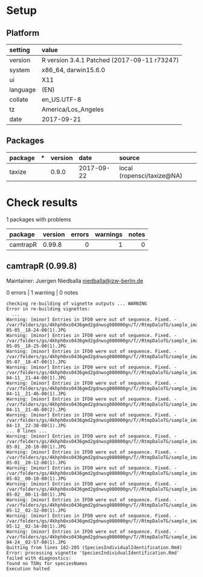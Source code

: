 # Setup

## Platform

|setting  |value                                       |
|:--------|:-------------------------------------------|
|version  |R version 3.4.1 Patched (2017-09-11 r73247) |
|system   |x86_64, darwin15.6.0                        |
|ui       |X11                                         |
|language |(EN)                                        |
|collate  |en_US.UTF-8                                 |
|tz       |America/Los_Angeles                         |
|date     |2017-09-21                                  |

## Packages

|package |*  |version |date       |source                     |
|:-------|:--|:-------|:----------|:--------------------------|
|taxize  |   |0.9.0   |2017-09-22 |local (ropensci/taxize@NA) |

# Check results

1 packages with problems

|package  |version | errors| warnings| notes|
|:--------|:-------|------:|--------:|-----:|
|camtrapR |0.99.8  |      0|        1|     0|

## camtrapR (0.99.8)
Maintainer: Juergen Niedballa <niedballa@izw-berlin.de>

0 errors | 1 warning  | 0 notes

```
checking re-building of vignette outputs ... WARNING
Error in re-building vignettes:
  ...
Warning: [minor] Entries in IFD0 were out of sequence. Fixed. - /var/folders/gs/4khph0xs0436gmd2gdnwsg080000gn/T//RtmpDaloTG/sample_images/StationC/PBE/StationC__2009-05-05__18-24-00(1).JPG
Warning: [minor] Entries in IFD0 were out of sequence. Fixed. - /var/folders/gs/4khph0xs0436gmd2gdnwsg080000gn/T//RtmpDaloTG/sample_images/StationC/PBE/StationC__2009-05-05__18-25-00(1).JPG
Warning: [minor] Entries in IFD0 were out of sequence. Fixed. - /var/folders/gs/4khph0xs0436gmd2gdnwsg080000gn/T//RtmpDaloTG/sample_images/StationC/PBE/StationC__2009-05-07__18-47-00(1).JPG
Warning: [minor] Entries in IFD0 were out of sequence. Fixed. - /var/folders/gs/4khph0xs0436gmd2gdnwsg080000gn/T//RtmpDaloTG/sample_images/StationC/TRA/StationC__2009-04-11__21-44-00(1).JPG
Warning: [minor] Entries in IFD0 were out of sequence. Fixed. - /var/folders/gs/4khph0xs0436gmd2gdnwsg080000gn/T//RtmpDaloTG/sample_images/StationC/TRA/StationC__2009-04-11__21-46-00(1).JPG
Warning: [minor] Entries in IFD0 were out of sequence. Fixed. - /var/folders/gs/4khph0xs0436gmd2gdnwsg080000gn/T//RtmpDaloTG/sample_images/StationC/TRA/StationC__2009-04-11__21-46-00(2).JPG
Warning: [minor] Entries in IFD0 were out of sequence. Fixed. - /var/folders/gs/4khph0xs0436gmd2gdnwsg080000gn/T//RtmpDaloTG/sample_images/StationC/TRA/StationC__2009-04-13__22-38-00(1).JPG
... 8 lines ...
Warning: [minor] Entries in IFD0 were out of sequence. Fixed. - /var/folders/gs/4khph0xs0436gmd2gdnwsg080000gn/T//RtmpDaloTG/sample_images/StationC/TRA/StationC__2009-05-01__20-10-00(1).JPG
Warning: [minor] Entries in IFD0 were out of sequence. Fixed. - /var/folders/gs/4khph0xs0436gmd2gdnwsg080000gn/T//RtmpDaloTG/sample_images/StationC/TRA/StationC__2009-05-01__20-12-00(1).JPG
Warning: [minor] Entries in IFD0 were out of sequence. Fixed. - /var/folders/gs/4khph0xs0436gmd2gdnwsg080000gn/T//RtmpDaloTG/sample_images/StationC/TRA/StationC__2009-05-02__00-10-00(1).JPG
Warning: [minor] Entries in IFD0 were out of sequence. Fixed. - /var/folders/gs/4khph0xs0436gmd2gdnwsg080000gn/T//RtmpDaloTG/sample_images/StationC/TRA/StationC__2009-05-02__00-11-00(1).JPG
Warning: [minor] Entries in IFD0 were out of sequence. Fixed. - /var/folders/gs/4khph0xs0436gmd2gdnwsg080000gn/T//RtmpDaloTG/sample_images/StationC/TRA/StationC__2009-05-12__02-32-00(1).JPG
Warning: [minor] Entries in IFD0 were out of sequence. Fixed. - /var/folders/gs/4khph0xs0436gmd2gdnwsg080000gn/T//RtmpDaloTG/sample_images/StationC/TRA/StationC__2009-05-12__02-34-00(1).JPG
Warning: [minor] Entries in IFD0 were out of sequence. Fixed. - /var/folders/gs/4khph0xs0436gmd2gdnwsg080000gn/T//RtmpDaloTG/sample_images/StationC/VTA/StationC__2009-04-24__02-57-00(1).JPG
Quitting from lines 182-205 (SpeciesIndividualIdentification.Rmd) 
Error: processing vignette 'SpeciesIndividualIdentification.Rmd' failed with diagnostics:
found no TSNs for speciesNames
Execution halted
```

